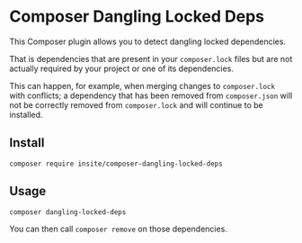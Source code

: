 # Composer Dangling Locked Deps

This Composer plugin allows you to detect dangling locked dependencies.

That is dependencies that are present in your `composer.lock` files
but are not actually required by your project or one of its dependencies.

This can happen, for example, when merging changes to `composer.lock` with conflicts;
a dependency that has been removed from `composer.json`
will not be correctly removed from `composer.lock` and will continue to be installed.

## Install

```shell script
composer require insite/composer-dangling-locked-deps
```

## Usage

```shell script
composer dangling-locked-deps
```

You can then call `composer remove` on those dependencies.
